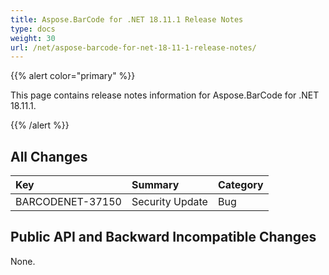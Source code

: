 ```yaml
---
title: Aspose.BarCode for .NET 18.11.1 Release Notes
type: docs
weight: 30
url: /net/aspose-barcode-for-net-18-11-1-release-notes/
---
```


{{% alert color="primary" %}} 

This page contains release notes information for Aspose.BarCode for .NET 18.11.1.

{{% /alert %}} 
## **All Changes**

|**Key**|**Summary**|**Category**|
| :- | :- | :- |
|BARCODENET-37150|Security Update|Bug|
## **Public API and Backward Incompatible Changes**
None.
